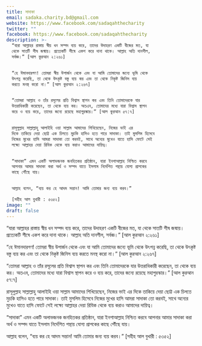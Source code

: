 ```yaml
---
title: সাদাকা
email: sadaka.charity.bd@gmail.com
website: https://www.facebook.com/sadaqahthecharity
twitter: ""
facebook: https://www.facebook.com/sadaqahthecharity
description: >-
  “যারা আল্লাহর রাস্তায় স্বীয় ধন সম্পদ ব্যয় করে, তাদের উদাহরণ একটি বীজের মত, যা
  থেকে সাতটি শীষ জন্মায়। প্রত্যেকটি শীষে একশ করে দানা থাকে। আল্লাহ অতি দানশীল,
  সর্বজ্ঞ।” [আল কুরআন ২:২৬১] 


  “হে ঈমানদারগণ! তোমরা স্বীয় উপার্জন থেকে এবং যা আমি তোমাদের জন্যে ভূমি থেকে
  উৎপন্ন করেছি, তা থেকে উৎকৃষ্ট বস্তু ব্যয় কর এবং তা থেকে নিকৃষ্ট জিনিস ব্যয়
  করতে মনস্থ করো না।” [আল কুরআন ২:২৬৭]


  “তোমরা আল্লাহ ও তাঁর রসূলের প্রতি বিশ্বাস স্থাপন কর এবং তিনি তোমাদেরকে যার
  উত্তরাধিকারী করেছেন, তা থেকে ব্যয় কর। অতএব, তোমাদের মধ্যে যারা বিশ্বাস স্থাপন
  করে ও ব্যয় করে, তাদের জন্যে রয়েছে মহাপুরস্কার।” [আল কুরআন ৫৭:৭] 


  রাসূলুল্লাহ সাল্লাল্লাহু আলাইহি ওয়া সাল্লাম আমাদের শিখিয়েছেন, নিজের ভাই এর
  দিকে তাকিয়ে দেয়া ছোট্ট এক চিলতে মুচকি হাসিও হতে পারে সাদাকা। তাই মুসলিম হিসেবে
  নিজের মুখের হাসি আমরা সাদাকা তো করবই, সাথে অন্যের মুখেও যাতে হাসি ফোটে সেই
  লক্ষ্যে আল্লাহর দেয়া রিযিক থেকে ব্যয় করাও আমাদের দায়িত্ব। 


  “সাদাকা” এমন একটি অলাভজনক জনহিতকর প্রতিষ্ঠান, যারা ইনশাআল্লাহ নিশ্চিত করবে
  আপনার আমার সাদাকা করা অর্থ ও সম্পদ যাতে ইসলাম নির্দেশিত পন্থায় যোগ্য প্রাপকের
  কাছে পৌঁছে যায়। 


  আল্লাহ বলেন, “ব্যয় কর হে আদম সন্তান! আমি তোমার জন্য ব্যয় করব।”

  [সহীহ আল বুখারী : ৫৩৫২]
image: ""
draft: false
---
```


“যারা আল্লাহর রাস্তায় স্বীয় ধন সম্পদ ব্যয় করে, তাদের উদাহরণ একটি বীজের মত, যা থেকে সাতটি শীষ জন্মায়। প্রত্যেকটি শীষে একশ করে দানা থাকে। আল্লাহ অতি দানশীল, সর্বজ্ঞ।” \[আল কুরআন ২:২৬১]

“হে ঈমানদারগণ! তোমরা স্বীয় উপার্জন থেকে এবং যা আমি তোমাদের জন্যে ভূমি থেকে উৎপন্ন করেছি, তা থেকে উৎকৃষ্ট বস্তু ব্যয় কর এবং তা থেকে নিকৃষ্ট জিনিস ব্যয় করতে মনস্থ করো না।” \[আল কুরআন ২:২৬৭]

“তোমরা আল্লাহ ও তাঁর রসূলের প্রতি বিশ্বাস স্থাপন কর এবং তিনি তোমাদেরকে যার উত্তরাধিকারী করেছেন, তা থেকে ব্যয় কর। অতএব, তোমাদের মধ্যে যারা বিশ্বাস স্থাপন করে ও ব্যয় করে, তাদের জন্যে রয়েছে মহাপুরস্কার।” \[আল কুরআন ৫৭:৭]

রাসূলুল্লাহ সাল্লাল্লাহু আলাইহি ওয়া সাল্লাম আমাদের শিখিয়েছেন, নিজের ভাই এর দিকে তাকিয়ে দেয়া ছোট্ট এক চিলতে মুচকি হাসিও হতে পারে সাদাকা। তাই মুসলিম হিসেবে নিজের মুখের হাসি আমরা সাদাকা তো করবই, সাথে অন্যের মুখেও যাতে হাসি ফোটে সেই লক্ষ্যে আল্লাহর দেয়া রিযিক থেকে ব্যয় করাও আমাদের দায়িত্ব।

“সাদাকা” এমন একটি অলাভজনক জনহিতকর প্রতিষ্ঠান, যারা ইনশাআল্লাহ নিশ্চিত করবে আপনার আমার সাদাকা করা অর্থ ও সম্পদ যাতে ইসলাম নির্দেশিত পন্থায় যোগ্য প্রাপকের কাছে পৌঁছে যায়।

আল্লাহ বলেন, “ব্যয় কর হে আদম সন্তান! আমি তোমার জন্য ব্যয় করব।”
\[সহীহ আল বুখারী : ৫৩৫২]
